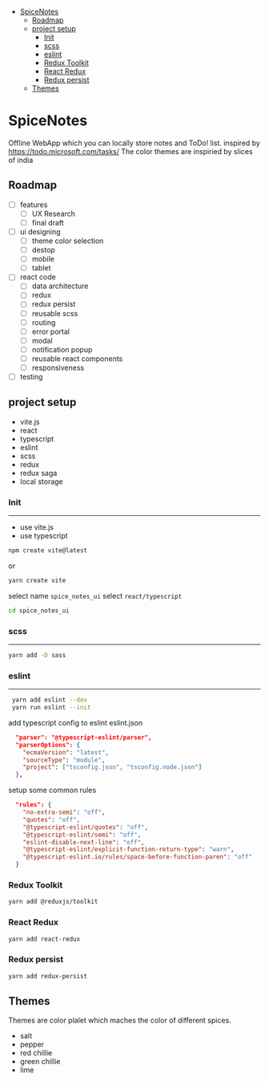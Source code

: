 - [SpiceNotes](#spicenotes)
  - [Roadmap](#roadmap)
  - [project setup](#project-setup)
    - [Init](#init)
    - [scss](#scss)
    - [eslint](#eslint)
    - [Redux Toolkit](#redux-toolkit)
    - [React Redux](#react-redux)
    - [Redux persist](#redux-persist)
  - [Themes](#themes)

# SpiceNotes

Offline WebApp which you can locally store notes and ToDo! list.
inspired by <https://todo.microsoft.com/tasks/>
The color themes are inspiried by slices of india

## Roadmap

- [ ] features
  - [ ] UX Research
  - [ ] final draft
- [ ] ui designing
  - [ ] theme color selection
  - [ ] destop
  - [ ] mobile
  - [ ] tablet
- [ ] react code
  - [ ] data architecture
  - [ ] redux
  - [ ] redux persist
  - [ ] reusable scss
  - [ ] routing
  - [ ] error portal
  - [ ] modal
  - [ ] notification popup
  - [ ] reusable react components
  - [ ] responsiveness
- [ ] testing

## project setup

- vite.js
- react
- typescript
- eslint
- scss
- redux
- redux saga
- local storage

### Init

---

- use vite.js
- use typescript

```sh
npm create vite@latest
```

or

```sh
yarn create vite
```

select name `spice_notes_ui`
select `react/typescript`

```sh
cd spice_notes_ui
```

### scss

---

```sh
yarn add -D sass
```

### eslint

---

```sh
 yarn add eslint --dev
 yarn run eslint --init
```

add typescript config to eslint
eslint.json

```json
  "parser": "@typescript-eslint/parser",
  "parserOptions": {
    "ecmaVersion": "latest",
    "sourceType": "module",
    "project": ["tsconfig.json", "tsconfig.node.json"]
  },
```

setup some common rules

```json
  "rules": {
    "no-extra-semi": "off",
    "quotes": "off",
    "@typescript-eslint/quotes": "off",
    "@typescript-eslint/semi": "off",
    "eslint-disable-next-line": "off",
    "@typescript-eslint/explicit-function-return-type": "warn",
    "@typescript-eslint.io/rules/space-before-function-paren": "off"
  }
```

### Redux Toolkit

```sh
yarn add @reduxjs/toolkit
```

### React Redux

```sh
yarn add react-redux
```

### Redux persist

```sh
yarn add redux-persist
```

## Themes

Themes are color plalet which maches the color of different spices.

- salt
- pepper
- red chillie
- green chillie
- lime
